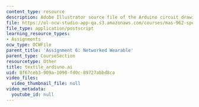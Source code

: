 ```yaml
---
content_type: resource
description: Adobe Illustrator source file of the Arduino circuit drawing.
file: https://ol-ocw-studio-app-qa.s3.amazonaws.com/courses/mas-962-special-topics-new-textiles-spring-2010/8f67ceb3909a1090fd0c89727abbd8ca_textile_arduino.ai
file_type: application/postscript
learning_resource_types:
- Assignments
ocw_type: OCWFile
parent_title: 'Assignment 6: Networked Wearable'
parent_type: CourseSection
resourcetype: Other
title: textile_ardiuno.ai
uid: 8f67ceb3-909a-1090-fd0c-89727abbd8ca
video_files:
  video_thumbnail_file: null
video_metadata:
  youtube_id: null
---
```

